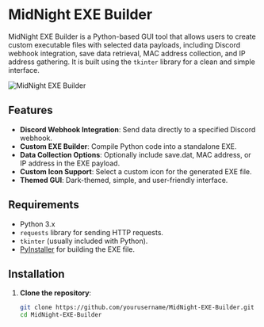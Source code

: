 # MidNight EXE Builder

MidNight EXE Builder is a Python-based GUI tool that allows users to create custom executable files with selected data payloads, including Discord webhook integration, save data retrieval, MAC address collection, and IP address gathering. It is built using the `tkinter` library for a clean and simple interface.

![MidNight EXE Builder](assets/screenshot.png) <!-- Add a screenshot of the GUI here if available -->

## Features

- **Discord Webhook Integration**: Send data directly to a specified Discord webhook.
- **Custom EXE Builder**: Compile Python code into a standalone EXE.
- **Data Collection Options**: Optionally include save.dat, MAC address, or IP address in the EXE payload.
- **Custom Icon Support**: Select a custom icon for the generated EXE file.
- **Themed GUI**: Dark-themed, simple, and user-friendly interface.

## Requirements

- Python 3.x
- `requests` library for sending HTTP requests.
- `tkinter` (usually included with Python).
- [PyInstaller](https://www.pyinstaller.org/) for building the EXE file.

## Installation

1. **Clone the repository**:
   ```bash
   git clone https://github.com/yourusername/MidNight-EXE-Builder.git
   cd MidNight-EXE-Builder
